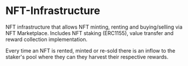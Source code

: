 
# NFT-Infrastructure

NFT infrastructure that allows NFT minting, renting and buying/selling via NFT Marketplace. Includes NFT staking (ERC1155), value transfer and reward collection implementation. 

Every time an NFT is rented, minted or re-sold there is an inflow to the staker's pool where they can they harvest their respective rewards. 

